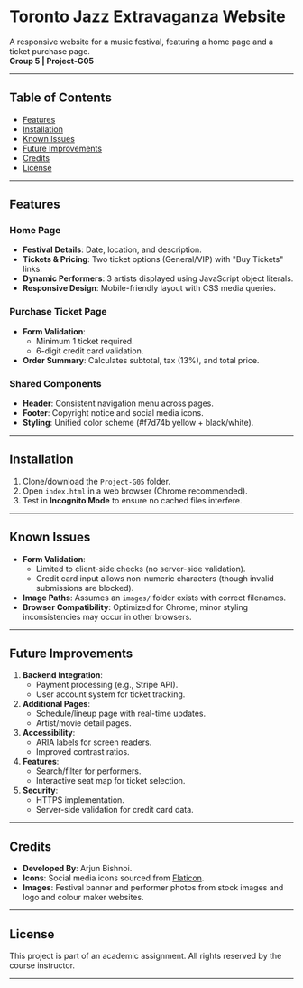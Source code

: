 # Toronto Jazz Extravaganza Website

A responsive website for a music festival, featuring a home page and a ticket purchase page.  
**Group 5 | Project-G05**

---

## Table of Contents
- [Features](#features)
- [Installation](#installation)
- [Known Issues](#known-issues)
- [Future Improvements](#future-improvements)
- [Credits](#credits)
- [License](#license)

---

## Features
### Home Page
- **Festival Details**: Date, location, and description.
- **Tickets & Pricing**: Two ticket options (General/VIP) with "Buy Tickets" links.
- **Dynamic Performers**: 3 artists displayed using JavaScript object literals.
- **Responsive Design**: Mobile-friendly layout with CSS media queries.

### Purchase Ticket Page
- **Form Validation**:  
  - Minimum 1 ticket required.  
  - 6-digit credit card validation.  
- **Order Summary**: Calculates subtotal, tax (13%), and total price.

### Shared Components
- **Header**: Consistent navigation menu across pages.  
- **Footer**: Copyright notice and social media icons.  
- **Styling**: Unified color scheme (#f7d74b yellow + black/white).

---

## Installation
1. Clone/download the `Project-G05` folder.  
2. Open `index.html` in a web browser (Chrome recommended).  
3. Test in **Incognito Mode** to ensure no cached files interfere.

---

## Known Issues
- **Form Validation**:  
  - Limited to client-side checks (no server-side validation).  
  - Credit card input allows non-numeric characters (though invalid submissions are blocked).  
- **Image Paths**: Assumes an `images/` folder exists with correct filenames.  
- **Browser Compatibility**: Optimized for Chrome; minor styling inconsistencies may occur in other browsers.

---

## Future Improvements
1. **Backend Integration**:  
   - Payment processing (e.g., Stripe API).  
   - User account system for ticket tracking.  
2. **Additional Pages**:  
   - Schedule/lineup page with real-time updates.  
   - Artist/movie detail pages.  
3. **Accessibility**:  
   - ARIA labels for screen readers.  
   - Improved contrast ratios.  
4. **Features**:  
   - Search/filter for performers.  
   - Interactive seat map for ticket selection.  
5. **Security**:  
   - HTTPS implementation.  
   - Server-side validation for credit card data.

---

## Credits
- **Developed By**: Arjun Bishnoi.
- **Icons**: Social media icons sourced from [Flaticon](https://www.flaticon.com/).
- **Images**: Festival banner and performer photos from stock images and logo and colour maker websites.

---

## License  
This project is part of an academic assignment. All rights reserved by the course instructor.  

---